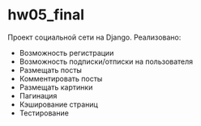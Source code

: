 # hw05_final
Проект социальной сети на Django.
Реализовано: 
- Возможность регистрации
- Возможность подписки/отписки на пользователя
- Размещать посты
- Комментировать посты
- Размещать картинки
- Пагинация
- Кэширование страниц
- Тестирование
